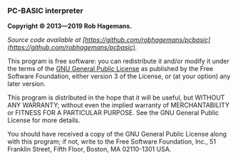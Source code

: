 ### PC-BASIC interpreter ###

**Copyright © 2013—2019 Rob Hagemans.**

_Source code available at [https://github.com/robhagemans/pcbasic](https://github.com/robhagemans/pcbasic)._

This program is free software: you can redistribute it and/or modify
it under the terms of the [GNU General Public License](http://www.gnu.org/licenses/gpl-3.0.en.html) as published by
the Free Software Foundation, either version 3 of the License, or
(at your option) any later version.

This program is distributed in the hope that it will be useful,
but WITHOUT ANY WARRANTY; without even the implied warranty of
MERCHANTABILITY or FITNESS FOR A PARTICULAR PURPOSE.  See the
GNU General Public License for more details.

You should have received a copy of the GNU General Public License along
with this program; if not, write to the Free Software Foundation, Inc.,
51 Franklin Street, Fifth Floor, Boston, MA 02110-1301 USA.
